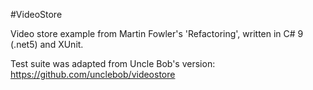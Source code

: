 #VideoStore

Video store example from Martin Fowler's 'Refactoring', written in C# 9 (.net5) and XUnit.

Test suite was adapted from Uncle Bob's version: https://github.com/unclebob/videostore

